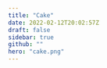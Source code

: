 ```yaml
---
title: "Cake"
date: 2022-02-12T20:02:57Z
draft: false
sidebar: true
github: ""
hero: "cake.png"
---
```

